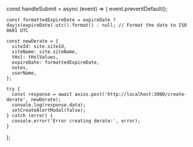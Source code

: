 const handleSubmit = async (event) => {
    event.preventDefault();

    const formattedExpireDate = expireDate ? dayjs(expireDate).utc().format() : null; // Format the date to ISO 8601 UTC

    const newDerate = {
      siteId: site.siteId,
      siteName: site.siteName,
      tHsl: tHslValues,
      expireDate: formattedExpireDate,
      notes,
      userName,
    };

    try {
      const response = await axios.post('http://localhost:3000/create-derate', newDerate);
      console.log(response.data);
      setCreateAlertModal(false);
    } catch (error) {
      console.error('Error creating derate:', error);
    }
  };
